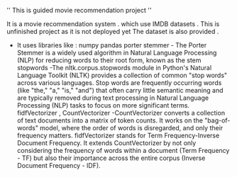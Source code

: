 '' This is guided movie recommendation project ''

It is a movie recommendation system . which use IMDB datasets . This is unfinished project as it is not deployed yet 
The dataset is also provided .
* It uses libraries like :
  numpy 
  pandas 
  porter stemmer - The Porter Stemmer is a widely used algorithm in Natural Language Processing (NLP) for reducing words to their root form, known as the stem
  stopwords  -The nltk.corpus.stopwords module in Python's Natural Language Toolkit (NLTK) provides a collection of common "stop words" across various languages.
             Stop words are frequently occurring words (like "the," "a," "is," "and") that often carry little semantic meaning and are typically removed during text processing in Natural Language Processing (NLP) tasks to focus on more significant terms.
  fidfVectorizer , CountVectorizer -CountVectorizer converts a collection of text documents into a matrix of token counts. It works on the "bag-of-words" model, where the order of words is disregarded, and only their frequency matters.
            fidfVectorizer stands for Term Frequency-Inverse Document Frequency. It extends CountVectorizer by not only considering the frequency of words within a document (Term Frequency - TF) but also their importance across the entire corpus (Inverse Document Frequency - IDF).
